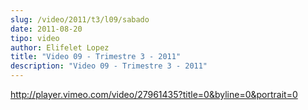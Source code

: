 ```yaml
---
slug: /video/2011/t3/l09/sabado
date: 2011-08-20
tipo: video
author: Elifelet Lopez
title: "Video 09 - Trimestre 3 - 2011"
description: "Video 09 - Trimestre 3 - 2011"
---
```


http://player.vimeo.com/video/27961435?title=0&byline=0&portrait=0
